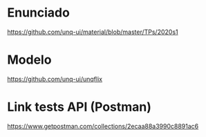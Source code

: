 # Enunciado

https://github.com/unq-ui/material/blob/master/TPs/2020s1

# Modelo

https://github.com/unq-ui/unqflix


# Link tests API (Postman)

https://www.getpostman.com/collections/2ecaa88a3990c8891ac6


